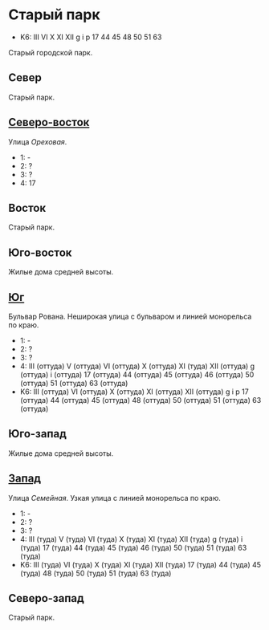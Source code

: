 # Старый парк

* K6:   III VI  X   XI  XII
        g   i   p
        17  44  45  48  50  51  63

Старый городской парк.

## Север

Старый парк.

## [Северо-восток](./540080.md)

Улица *Ореховая*.

* 1:    -
* 2:    ?
* 3:    ?
* 4:    17

## Восток

Старый парк.

## Юго-восток

Жилые дома средней высоты.

## [Юг](./520090.md)

Бульвар Рована.
Неширокая улица с бульваром и  линией монорельса по краю.

* 1:    -
* 2:    ?
* 3:    ?
* 4:    III (оттуда)    V (оттуда)  VI (оттуда) X (оттуда)  XI (туда)
        XII (оттуда)    g (оттуда)  i (оттуда)
        17 (оттуда) 44 (оттуда) 45 (оттуда) 46 (оттуда) 50 (оттуда)
        51 (оттуда) 63 (оттуда)
* K6:   III (оттуда)    VI (оттуда) X (оттуда)  XI (оттуда) XII (оттуда)
        g   i   p
        17 (оттуда) 44 (оттуда) 45 (оттуда) 48 (оттуда) 50 (оттуда) 51 (оттуда) 63 (оттуда)

## Юго-запад

Жилые дома средней высоты.

## [Запад](./515085.md)

Улица *Семейная*.
Узкая улица с линией монорельса по краю.

* 1:    -
* 2:    ?
* 3:    ?
* 4:    III (туда)  V (туда)    VI (туда)   X (туда)    XI (туда)
        XII (туда)  g (туда)    i (туда)
        17 (туда)   44 (туда)   45 (туда)   46 (туда)   50 (туда)
        51 (туда)   63 (туда)
* K6:   III (туда)  VI (туда)   X (туда)    XI (туда)   XII (туда)
        17 (туда)   44 (туда)   45 (туда)   48 (туда)   50 (туда)   51 (туда)   63 (туда)

## Северо-запад

Старый парк.
